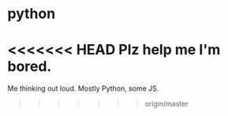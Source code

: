 # python
<<<<<<< HEAD
Plz help me I'm bored.
=======
Me thinking out loud.
Mostly Python, some JS.
>>>>>>> origin/master
